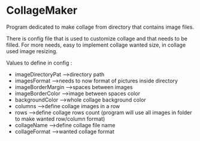 # CollageMaker

Program dedicated to make collage from directory that contains image files.

There is config file that is used to customize collage and that needs to be filled. 
For more needs, easy to implement collage wanted size, in collage used image resizing.

Values to define in config :

 * imageDirectoryPat  -->directory path
 * imagesFormat       -->needs to now format of pictures inside directory
 * imageBorderMargin  -->spaces between images  
 * imageBorderColor   -->image between spaces color
 * backgroundColor    -->whole collage background color
 * columns           -->define collage images in a row
 * rows              -->define collage rows count (program will use all images in folder to make wanted row/column format)
 * collageName       -->define collage file name
 * collageFormat     -->wanted collage format


